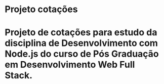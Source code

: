 # Projeto cotações

# Projeto de cotações para estudo da disciplina de Desenvolvimento com Node.js do curso de Pós Graduação em Desenvolvimento Web Full Stack.
